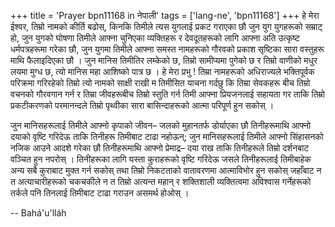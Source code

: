 +++
title = 'Prayer bpn11168 in नेपाली'
tags = ['lang-ne', 'bpn11168']
+++
हे मेरा ईश्वर, तिम्रो नामको कीर्ति बढोस्, किनकि तिमीले त्यस युगलाई प्रकट गराएका छौ जुन युग युगहरूको सम्राट् हो, जुन युगको घोषणा तिमीले आफ्ना चुनिएका व्यक्तिहरू र देवदूतहरूको लागि आफ्ना अति उत्कृष्ट धर्मपत्रहरूमा गरेका छौ, जुन युगमा तिमीले आफ्ना समस्त नामहरूको गौरवको प्रकाश सृष्टिका सारा वस्तुहरू माथि फैलाइदिएका छौ । जुन मानिस तिमीतिर लम्केको छ, तिम्रो सामीप्यमा पुगेको छ र तिम्रो वाणीको मधुर लयमा मुग्ध छ, त्यो मानिस महा आशिष्को पात्र छ । हे मेरा प्रभु ! तिम्रा नामहरूको अधिराज्यले भक्तिपूर्वक परिक्रमा गरिरहेको तिम्रो त्यो नामको साक्षी राखी म तिमीसित याचना गर्दछु कि तिम्रा सेवकहरू बीच तिम्रो वचनको गौरवगान गर्न र तिम्रा जीवहरूबीच तिम्रो स्तुति गर्न तिमी आफ्ना प्रियजनलाई सहायता गर ताकि तिम्रो प्रकटीकरणको परमानन्दले तिम्रो पृथ्वीका सारा बासिन्दाहरूको आत्मा परिपूर्ण हुन सकोस् । 

जुन मानिसहरूलाई तिमीले आफ्नो कृपाको जीवन– जलको मुहानतर्फ  डोर्याएका छौ तिनीहरूमाथि आफ्नो दयाको वृष्टि गरिदेऊ ताकि तिनीहरू तिमीबाट टाढा नहोऊन्; जुन मानिसहरूलाई तिमीले आफ्नो सिंहासनको नजिक आउने  आदशे गरेका छौ तिनीहरूमाथि आफ्नो प्रेमाद्र– दया राख ताकि तिनीहरूले तिम्रो दर्शनबाट वञ्चित हुन नपरोस् । तिनीहरूका लागि यस्ता कुराहरूको वृष्टि गरिदेऊ जसले तिनीहरूलाई तिमीबाहेक अन्य सबै कुराबाट मुक्त गर्न सकोस् तथा तिम्रो निकटताको वातावरणमा आत्माविभोर हुन सकोस् जहाँबाट न त अत्याचारीहरूको चकचकीले न त तिम्रो अत्यन्त महान् र शक्तिशाली व्यक्तित्वमा अविश्वास गर्नेहरूको तर्कले पनि तिनलाई तिमीबाट टाढा गराउन असमर्थ होओस् ।

-- Bahá'u'lláh
